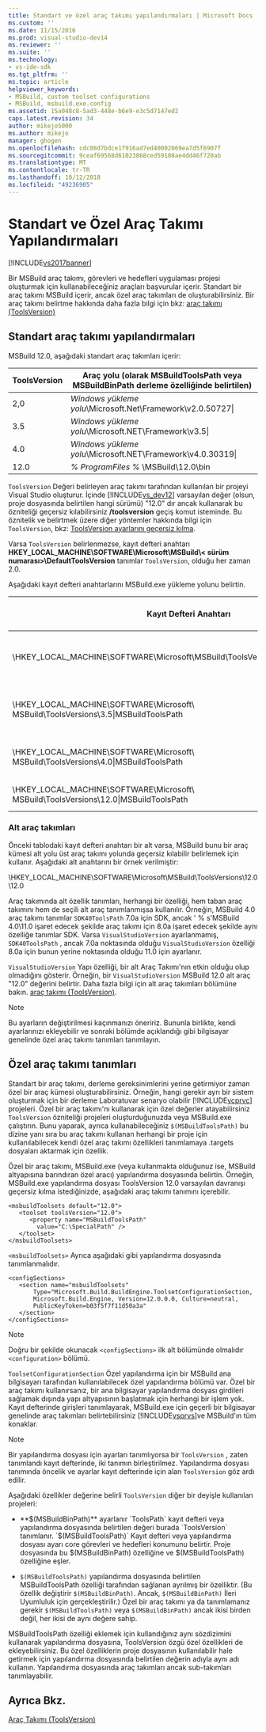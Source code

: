 ```yaml
---
title: Standart ve özel araç takımı yapılandırmaları | Microsoft Docs
ms.custom: ''
ms.date: 11/15/2016
ms.prod: visual-studio-dev14
ms.reviewer: ''
ms.suite: ''
ms.technology:
- vs-ide-sdk
ms.tgt_pltfrm: ''
ms.topic: article
helpviewer_keywords:
- MSBuild, custom toolset configurations
- MSBuild, msbuild.exe.config
ms.assetid: 15a048c8-5ad3-448e-b6e9-e3c5d7147ed2
caps.latest.revision: 34
author: mikejo5000
ms.author: mikejo
manager: ghogen
ms.openlocfilehash: cdc08d7bdce1f916ad7ed40002069ea7d5f6907f
ms.sourcegitcommit: 9ceaf69568d61023868ced59108ae4dd46f720ab
ms.translationtype: MT
ms.contentlocale: tr-TR
ms.lasthandoff: 10/12/2018
ms.locfileid: "49236905"
---
```

# <a name="standard-and-custom-toolset-configurations"></a>Standart ve Özel Araç Takımı Yapılandırmaları
[!INCLUDE[vs2017banner](../includes/vs2017banner.md)]

  
Bir MSBuild araç takımı, görevleri ve hedefleri uygulaması projesi oluşturmak için kullanabileceğiniz araçları başvurular içerir. Standart bir araç takımı MSBuild içerir, ancak özel araç takımları de oluşturabilirsiniz. Bir araç takımı belirtme hakkında daha fazla bilgi için bkz: [araç takımı (ToolsVersion)](../msbuild/msbuild-toolset-toolsversion.md)  
  
## <a name="standard-toolset-configurations"></a>Standart araç takımı yapılandırmaları  
 MSBuild 12.0, aşağıdaki standart araç takımları içerir:  
  
|ToolsVersion|Araç yolu (olarak MSBuildToolsPath veya MSBuildBinPath derleme özelliğinde belirtilen)|  
|------------------|--------------------------------------------------------------------------------------------|  
|2,0|*Windows yükleme yolu*\Microsoft.Net\Framework\v2.0.50727\|  
|3.5|*Windows yükleme yolu*\Microsoft.NET\Framework\v3.5\|  
|4.0|*Windows yükleme yolu*\Microsoft.NET\Framework\v4.0.30319\|  
|12.0|*% ProgramFiles %* \MSBuild\12.0\bin|  
  
 `ToolsVersion` Değeri belirleyen araç takımı tarafından kullanılan bir projeyi Visual Studio oluşturur. İçinde [!INCLUDE[vs_dev12](../includes/vs-dev12-md.md)] varsayılan değer (olsun, proje dosyasında belirtilen hangi sürümü) "12.0" dır ancak kullanarak bu özniteliği geçersiz kılabilirsiniz **/toolsversion** geçiş komut isteminde. Bu öznitelik ve belirtmek üzere diğer yöntemler hakkında bilgi için `ToolsVersion`, bkz: [ToolsVersion ayarlarını geçersiz kılma](../msbuild/overriding-toolsversion-settings.md).  
  
 Varsa `ToolsVersion` belirlenmezse, kayıt defteri anahtarı **HKEY_LOCAL_MACHINE\SOFTWARE\Microsoft\MSBuild\\< sürüm numarası\>\DefaultToolsVersion** tanımlar `ToolsVersion`, olduğu her zaman 2.0.  
  
 Aşağıdaki kayıt defteri anahtarlarını MSBuild.exe yükleme yolunu belirtin.  
  
|Kayıt Defteri Anahtarı|Anahtar adı|Dize anahtar değeri|  
|------------------|--------------|----------------------|  
|\HKEY_LOCAL_MACHINE\SOFTWARE\Microsoft\MSBuild\ToolsVersions\2.0\|MSBuildToolsPath|.NET framework 2.0 yükleme yolu|  
|\HKEY_LOCAL_MACHINE\SOFTWARE\Microsoft\ MSBuild\ToolsVersions\3.5\|MSBuildToolsPath|.NET framework 3.5 yükleme yolu|  
|\HKEY_LOCAL_MACHINE\SOFTWARE\Microsoft\ MSBuild\ToolsVersions\4.0\|MSBuildToolsPath|.NET framework 4 yükleme yolu|  
|\HKEY_LOCAL_MACHINE\SOFTWARE\Microsoft\ MSBuild\ToolsVersions\12.0\|MSBuildToolsPath|MSBuild yükleme yolu|  
  
### <a name="sub-toolsets"></a>Alt araç takımları  
 Önceki tablodaki kayıt defteri anahtarı bir alt varsa, MSBuild bunu bir araç kümesi alt yolu üst araç takımı yolunda geçersiz kılabilir belirlemek için kullanır. Aşağıdaki alt anahtarını bir örnek verilmiştir:  
  
 \HKEY_LOCAL_MACHINE\SOFTWARE\Microsoft\MSBuild\ToolsVersions\12.0\12.0  
  
 Araç takımında alt özellik tanımları, herhangi bir özelliği, hem taban araç takımını hem de seçili alt araç tanımlanmışsa kullanılır. Örneğin, MSBuild 4.0 araç takımı tanımlar `SDK40ToolsPath` 7.0a için SDK, ancak ' % s'MSBuild 4.0\11.0 işaret edecek şekilde araç takımı için 8.0a işaret edecek şekilde aynı özelliğe tanımlar SDK. Varsa `VisualStudioVersion` ayarlanmamış, `SDK40ToolsPath` , ancak 7.0a noktasında olduğu `VisualStudioVersion` özelliği 8.0a için bunun yerine noktasında olduğu 11.0 için ayarlanır.  
  
 `VisualStudioVersion` Yapı özelliği, bir alt Araç Takımı'nın etkin olduğu olup olmadığını gösterir. Örneğin, bir `VisualStudioVersion` MSBuild 12.0 alt araç "12.0" değerini belirtir. Daha fazla bilgi için alt araç takımları bölümüne bakın. [araç takımı (ToolsVersion)](../msbuild/msbuild-toolset-toolsversion.md).  
  
> [!NOTE]
>  Bu ayarların değiştirilmesi kaçınmanızı öneririz. Bununla birlikte, kendi ayarlarınızı ekleyebilir ve sonraki bölümde açıklandığı gibi bilgisayar genelinde özel araç takımı tanımları tanımlayın.  
  
## <a name="custom-toolset-definitions"></a>Özel araç takımı tanımları  
 Standart bir araç takımı, derleme gereksinimlerini yerine getirmiyor zaman özel bir araç kümesi oluşturabilirsiniz. Örneğin, hangi gerekir ayrı bir sistem oluşturmak için bir derleme Laboratuvar senaryo olabilir [!INCLUDE[vcprvc](../includes/vcprvc-md.md)] projeleri. Özel bir araç takımı'nı kullanarak için özel değerler atayabilirsiniz `ToolsVersion` özniteliği projeleri oluşturduğunuzda veya MSBuild.exe çalıştırın. Bunu yaparak, ayrıca kullanabileceğiniz `$(MSBuildToolsPath)` bu dizine yanı sıra bu araç takımı kullanan herhangi bir proje için kullanılabilecek kendi özel araç takımı özellikleri tanımlamaya .targets dosyaları aktarmak için özellik.  
  
 Özel bir araç takımı, MSBuild.exe (veya kullanmakta olduğunuz ise, MSBuild altyapısına barındıran özel aracı) yapılandırma dosyasında belirtin. Örneğin, MSBuild.exe yapılandırma dosyası ToolsVersion 12.0 varsayılan davranışı geçersiz kılma istediğinizde, aşağıdaki araç takımı tanımını içerebilir.  
  
```  
<msbuildToolsets default="12.0">  
   <toolset toolsVersion="12.0">  
      <property name="MSBuildToolsPath"   
        value="C:\SpecialPath" />  
   </toolset>  
</msbuildToolsets>  
```  
  
 `<msbuildToolsets>` Ayrıca aşağıdaki gibi yapılandırma dosyasında tanımlanmalıdır.  
  
```  
<configSections>  
   <section name="msbuildToolsets"         
       Type="Microsoft.Build.BuildEngine.ToolsetConfigurationSection,   
       Microsoft.Build.Engine, Version=12.0.0.0, Culture=neutral,   
       PublicKeyToken=b03f5f7f11d50a3a"  
   </section>  
</configSections>  
```  
  
> [!NOTE]
>  Doğru bir şekilde okunacak `<configSections>` ilk alt bölümünde olmalıdır `<configuration>` bölümü.  
  
 `ToolsetConfigurationSection` Özel yapılandırma için bir MSBuild ana bilgisayarı tarafından kullanılabilecek özel yapılandırma bölümü var. Özel bir araç takımı kullanırsanız, bir ana bilgisayar yapılandırma dosyası girdileri sağlamak dışında yapı altyapısının başlatmak için herhangi bir işlem yok. Kayıt defterinde girişleri tanımlayarak, MSBuild.exe için geçerli bir bilgisayar genelinde araç takımları belirtebilirsiniz [!INCLUDE[vsprvs](../includes/vsprvs-md.md)]ve MSBuild'ın tüm konaklar.  
  
> [!NOTE]
>  Bir yapılandırma dosyası için ayarları tanımlıyorsa bir `ToolsVersion` , zaten tanımlandı kayıt defterinde, iki tanımın birleştirilmez. Yapılandırma dosyası tanımında öncelik ve ayarlar kayıt defterinde için alan `ToolsVersion` göz ardı edilir.  
  
 Aşağıdaki özellikler değerine belirli `ToolsVersion` diğer bir deyişle kullanılan projeleri:  
  
-   **$(MSBuildBinPath)** ayarlanır `ToolsPath` kayıt defteri veya yapılandırma dosyasında belirtilen değeri burada `ToolsVersion` tanımlanır. `$(MSBuildToolsPath)` Kayıt defteri veya yapılandırma dosyası ayarı core görevleri ve hedefleri konumunu belirtir. Proje dosyasında bu $(MSBuildBinPath) özelliğine ve $(MSBuildToolsPath) özelliğine eşler.  
  
-   `$(MSBuildToolsPath)` yapılandırma dosyasında belirtilen MSBuildToolsPath özelliği tarafından sağlanan ayrılmış bir özelliktir. (Bu özellik değiştirir `$(MSBuildBinPath)`. Ancak, `$(MSBuildBinPath)` İleri Uyumluluk için gerçekleştirilir.) Özel bir araç takımı ya da tanımlamanız gerekir `$(MSBuildToolsPath)` veya `$(MSBuildBinPath)` ancak ikisi birden değil, her ikisi de aynı değere sahip.  
  
 MSBuildToolsPath özelliği eklemek için kullandığınız aynı sözdizimini kullanarak yapılandırma dosyasına, ToolsVersion özgü özel özellikleri de ekleyebilirsiniz. Bu özel özelliklerin proje dosyasının kullanılabilir hale getirmek için yapılandırma dosyasında belirtilen değerin adıyla aynı adı kullanın. Yapılandırma dosyasında araç takımları ancak sub-takımları tanımlayabilir.  
  
## <a name="see-also"></a>Ayrıca Bkz.  
 [Araç Takımı (ToolsVersion)](../msbuild/msbuild-toolset-toolsversion.md)



